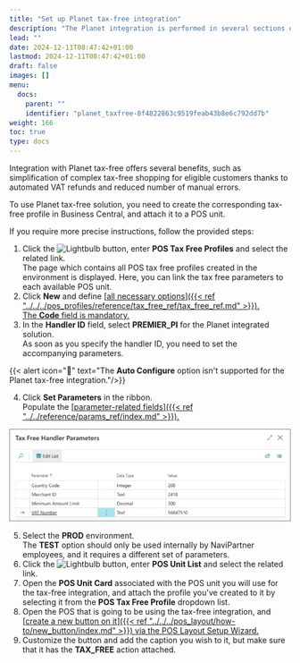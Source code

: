 ```yaml
---
title: "Set up Planet tax-free integration"
description: "The Planet integration is performed in several sections of Business Central that are described in this article."
lead: ""
date: 2024-12-11T08:47:42+01:00
lastmod: 2024-12-11T08:47:42+01:00
draft: false
images: []
menu:
  docs:
    parent: ""
    identifier: "planet_taxfree-8f4822863c9519feab43b8e6c792dd7b"
weight: 166
toc: true
type: docs
---
```


Integration with Planet tax-free offers several benefits, such as simplification of complex tax-free shopping for eligible customers thanks to automated VAT refunds and reduced number of manual errors. 

To use Planet tax-free solution, you need to create the corresponding tax-free profile in Business Central, and attach it to a POS unit. 

If you require more precise instructions, follow the provided steps: 

1. Click the ![Lightbulb](Lightbulb_icon.PNG) button, enter **POS Tax Free Profiles** and select the related link.               
   The page which contains all POS tax free profiles created in the environment is displayed. Here, you can link the tax free parameters to each available POS unit.
2. Click **New** and define [<ins>all necessary options<ins>]({{< ref "../../../pos_profiles/reference/tax_free_ref/tax_free_ref.md" >}}).   
   The **Code** field is mandatory. 
3. In the **Handler ID** field, select **PREMIER_PI** for the Planet integrated solution.    
   As soon as you specify the handler ID, you need to set the accompanying parameters.

  {{< alert icon="📝" text="The <b>Auto Configure</b> option isn't supported for the Planet tax-free integration."/>}}

4. Click **Set Parameters** in the ribbon.     
   Populate the [<ins>parameter-related fields<ins>]({{< ref "../../reference/params_ref/index.md" >}}).       

  ![planet_taxfree_params](Images/planet_taxfree_params.png)

5. Select the **PROD** environment.         
   The **TEST** option should only be used internally by NaviPartner employees, and it requires a different set of parameters. 
6. Click the ![Lightbulb](Lightbulb_icon.PNG) button, enter **POS Unit List** and select the related link.               
7. Open the **POS Unit Card** associated with the POS unit you will use for the tax-free integration, and attach the profile you've created to it by selecting it from the **POS Tax Free Profile** dropdown list.
8. Open the POS that is going to be using the tax-free integration, and [<ins>create a new button on it<ins>]({{< ref "../../../pos_layout/how-to/new_button/index.md" >}}) via the POS Layout Setup Wizard.
9. Customize the button and add the caption you wish to it, but make sure that it has the **TAX_FREE** action attached.

